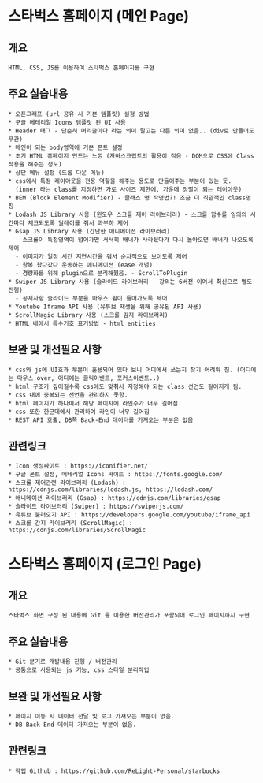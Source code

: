 # 스타벅스 홈페이지 (메인 Page)

## 개요
    HTML, CSS, JS를 이용하여 스타벅스 홈페이지를 구현
## 주요 실습내용
    * 오픈그래프 (url 공유 시 기본 템플릿) 설정 방법
    * 구글 메테리얼 Icons 템플릿 된 UI 사용
    * Header 태그 - 단순히 머리글이다 라는 의미 말고는 다른 의미 없음.. (div로 만들어도 무관)
    * 메인이 되는 body영역에 기본 폰트 설정
    * 초기 HTML 홈페이지 만드는 느낌 (자바스크립트의 활용이 적음 - DOM으로 CSS에 Class 적용을 해주는 정도)
    * 상단 메뉴 설정 (드롭 다운 메뉴)
    * css에서 특정 레이아웃을 전용 역할을 해주는 용도로 만들어주는 부분이 있는 듯.
      (inner 라는 class를 지정하면 가로 사이즈 제한에, 가운데 정렬이 되는 레이아웃)
    * BEM (Block Element Modifier) - 클래스 명 작명법?! 조금 더 직관적인 class명칭
    * Lodash JS Library 사용 (윈도우 스크롤 제어 라이브러리) - 스크롤 함수를 임의의 시간마다 체크되도록 딜레이를 줘서 과부하 제어
    * Gsap JS Library 사용 (간단한 애니메이션 라이브러리)
      - 스크롤이 특정영역이 넘어가면 서서히 배너가 사라졌다가 다시 돌아오면 배너가 나오도록 제어
      - 이미지가 일정 시간 지연시간을 줘서 순차적으로 보이도록 제어
      - 왕복 왔다갔다 운동하는 애니메이션 (ease 개념)
      - 경량화를 위해 plugin으로 분리해뒀음. - ScrollToPlugin
    * Swiper JS Library 사용 (슬라이드 라이브러리 - 강의는 6버전 이여서 최신으로 별도진행)
      - 공지사항 슬라이드 부분을 마우스 휠이 들어가도록 제어
    * Youtube Iframe API 사용 (유튜브 재생을 위해 공유된 API 사용)
    * ScrollMagic Library 사용 (스크롤 감지 라이브러리)
    * HTML 내에서 특수기호 표기방법 - html entities
## 보완 및 개선필요 사항
    * css와 js에 UI효과 부분이 혼용되어 있다 보니 어디에서 쓰는지 찾기 어려워 짐. (어디에는 마우스 over, 어디에는 클릭이벤트, 포커스이벤트..)
    * html 구조가 깊어질수록 css에도 맞춰서 지정해야 되는 class 선언도 길어지게 됨.
    * css 내에 중복되는 선언을 관리하지 못함.
    * html 페이지가 하나여서 해당 페이지에 라인수가 너무 길어짐
    * css 또한 한군데에서 관리하여 라인이 너무 길어짐
    * REST API 호출, DB쪽 Back-End 데이터를 가져오는 부분은 없음
## 관련링크
    * Icon 생성싸이트 : https://iconifier.net/
    * 구글 폰트 설정, 메테리얼 Icons 싸이트 : https://fonts.google.com/
    * 스크롤 제어관련 라이브러리 (Lodash) : https://cdnjs.com/libraries/lodash.js, https://lodash.com/
    * 애니메이션 라이브러리 (Gsap) : https://cdnjs.com/libraries/gsap
    * 슬라이드 라이브러리 (Swiper) : https://swiperjs.com/
    * 유튜브 불러오기 API : https://developers.google.com/youtube/iframe_api
    * 스크롤 감지 라이브러리 (ScrollMagic) : https://cdnjs.com/libraries/ScrollMagic



# 스타벅스 홈페이지 (로그인 Page)

## 개요
    스타벅스 화면 구성 된 내용에 Git 을 이용한 버전관리가 포함되어 로그인 페이지까지 구현

## 주요 실습내용
    * Git 분기로 개발내용 진행 / 버전관리
    * 공통으로 사용되는 js 기능, css 스타일 분리작업

## 보완 및 개선필요 사항
    * 페이지 이동 시 데이터 전달 및 로그 가져오는 부분이 없음.
    * DB Back-End 데이터 가져오는 부분이 없음.

## 관련링크
    * 작업 Github : https://github.com/ReLight-Personal/starbucks

